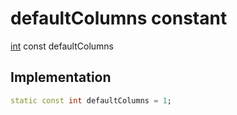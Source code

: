 


# defaultColumns constant






[int](https://api.flutter.dev/flutter/dart-core/int-class.html) const defaultColumns
  







## Implementation

```dart
static const int defaultColumns = 1;


```







